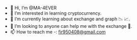- 👋 Hi, I’m @MA-4EVER
- 👀 I’m interested in learning cryptocurrency.
- 🌱 I’m currently learning about exchange and graph 📉 📈. 
- 💞️ I’m looking to anyone can help me with the exchange 💱.
- 📫 How to reach me -: fir950408@gmail.com

<!---
MA-4EVER/MA-4EVER is a ✨ special ✨ repository because its `README.md` (this file) appears on your GitHub profile.
You can click the Preview link to take a look at your changes.
--->
